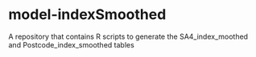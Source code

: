 # model-indexSmoothed
A repository that contains R scripts to generate the SA4_index_moothed and Postcode_index_smoothed tables 
